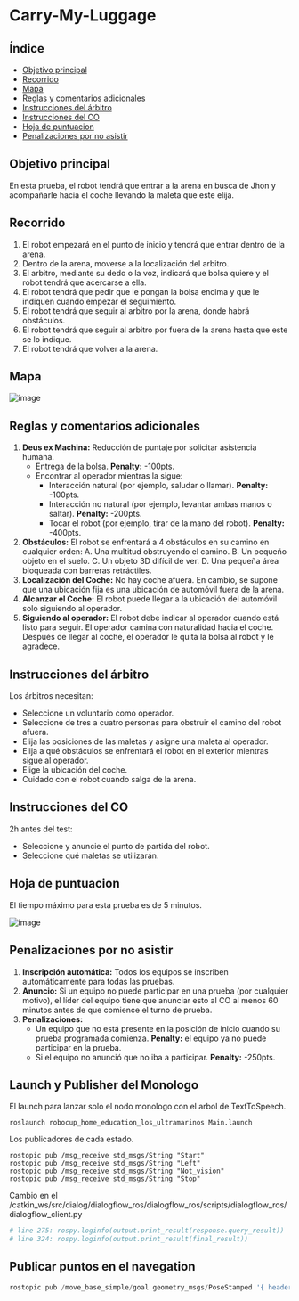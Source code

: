 # Carry-My-Luggage
## Índice
- [Objetivo principal](#Objetivo-principal)
- [Recorrido](#Recorrido)
- [Mapa](#Mapa)
- [Reglas y comentarios adicionales](#Reglas-y-comentarios-adicionales)
- [Instrucciones del árbitro](#Instrucciones-del-árbitro)
- [Instrucciones del CO](#Instrucciones-del-CO)
- [Hoja de puntuacion](#Hoja-de-puntuacion)
- [Penalizaciones por no asistir](#Penalizaciones-por-no-asistir)

## Objetivo principal
En esta prueba, el robot tendrá que entrar a la arena en busca de Jhon y acompañarle hacia el coche llevando
la maleta que este elija.

## Recorrido
1. El robot empezará en el punto de inicio y tendrá que entrar dentro de la arena.
2. Dentro de la arena, moverse a la localización del arbitro.
3. El arbitro, mediante su dedo o la voz, indicará que bolsa quiere y el robot tendrá que acercarse a ella.
4. El robot tendrá que pedir que le pongan la bolsa encima y que le indiquen cuando empezar el seguimiento.
5. El robot tendrá que seguir al arbitro por la arena, donde habrá obstáculos.
6. El robot tendrá que seguir al arbitro por fuera de la arena hasta que este se lo indique.
7. El robot tendrá que volver a la arena.

## Mapa

![image](https://user-images.githubusercontent.com/90789825/167892994-1f50b760-7dce-4261-bd97-8b6a32fdb1a3.png)

## Reglas y comentarios adicionales
1. **Deus ex Machina:** Reducción de puntaje por solicitar asistencia humana.
   - Entrega de la bolsa. **Penalty:** -100pts.
   - Encontrar al operador mientras la sigue:
     - Interacción natural (por ejemplo, saludar o llamar). **Penalty:** -100pts.
     - Interacción no natural (por ejemplo, levantar ambas manos o saltar). **Penalty:** -200pts.
     - Tocar el robot (por ejemplo, tirar de la mano del robot). **Penalty:** -400pts.
2. **Obstáculos:** El robot se enfrentará a 4 obstáculos en su camino en cualquier orden:
   A. Una multitud obstruyendo el camino.
   B. Un pequeño objeto en el suelo.
   C. Un objeto 3D difícil de ver.
   D. Una pequeña área bloqueada con barreras retráctiles.
3. **Localización del Coche:** No hay coche afuera. En cambio, se supone que una ubicación fija es una ubicación de automóvil fuera de la arena.
4. **Alcanzar el Coche:** El robot puede llegar a la ubicación del automóvil solo siguiendo al operador.
5. **Siguiendo al operador:** El robot debe indicar al operador cuando está listo para
seguir. El operador camina con naturalidad hacia el coche. Después de llegar al coche, el operador
le quita la bolsa al robot y le agradece.
## Instrucciones del árbitro
Los árbitros necesitan:
- Seleccione un voluntario como operador.
- Seleccione de tres a cuatro personas para obstruir el camino del robot afuera.
- Elija las posiciones de las maletas y asigne una maleta al operador.
- Elija a qué obstáculos se enfrentará el robot en el exterior mientras sigue al operador.
- Elige la ubicación del coche.
- Cuidado con el robot cuando salga de la arena.
## Instrucciones del CO
2h antes del test:
- Seleccione y anuncie el punto de partida del robot.
- Seleccione qué maletas se utilizarán.
## Hoja de puntuacion
El tiempo máximo para esta prueba es de 5 minutos.

![image](https://user-images.githubusercontent.com/90789825/167891895-0c96bb87-11d0-43d7-ba74-db7c6a4115ef.png)

## Penalizaciones por no asistir
1. **Inscripción automática:** Todos los equipos se inscriben automáticamente para todas las pruebas.
2. **Anuncio:** Si un equipo no puede participar en una prueba (por cualquier motivo), el líder del equipo
tiene que anunciar esto al CO al menos 60 minutos antes de que comience el turno de prueba.
3. **Penalizaciones:**
   - Un equipo que no está presente en la posición de inicio cuando su prueba programada comienza. **Penalty:** el equipo ya no puede participar en la prueba.
   - Si el equipo no anunció que no iba a participar. **Penalty:** -250pts.

## Launch y Publisher del Monologo
El launch para lanzar solo el nodo monologo con el arbol de TextToSpeech.
```
roslaunch robocup_home_education_los_ultramarinos Main.launch
```

Los publicadores de cada estado.
```
rostopic pub /msg_receive std_msgs/String "Start"
rostopic pub /msg_receive std_msgs/String "Left"
rostopic pub /msg_receive std_msgs/String "Not_vision"
rostopic pub /msg_receive std_msgs/String "Stop"
```

Cambio en el /catkin_ws/src/dialog/dialogflow_ros/dialogflow_ros/scripts/dialogflow_ros/dialogflow_client.py
```py
# line 275: rospy.loginfo(output.print_result(response.query_result))
# line 324: rospy.loginfo(output.print_result(final_result))
```

## Publicar puntos en el navegation

```py
rostopic pub /move_base_simple/goal geometry_msgs/PoseStamped '{ header: {stamp: now, frame_id: "map"}, pose: { position: {x: 0, y: 0, z: 0.0}, orientation: {w: 1.0}}}'
```
